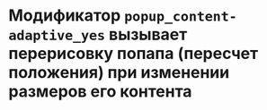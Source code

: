 # Модификатор `popup_content-adaptive_yes` вызывает перерисовку попапа (пересчет положения) при изменении размеров его контента
